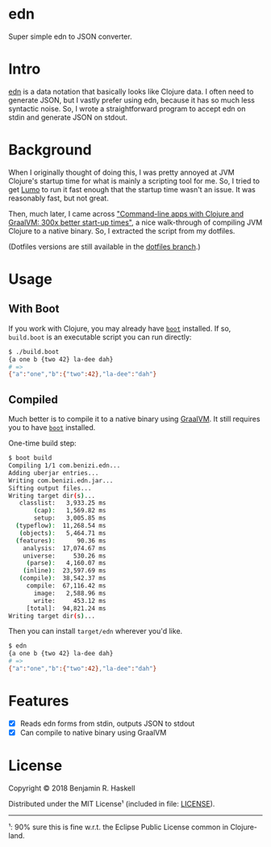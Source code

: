 # edn

Super simple edn to JSON converter.

# Intro

[edn][edn] is a data notation that basically looks like Clojure data.  I often
need to generate JSON, but I vastly prefer using edn, because it has so much
less syntactic noise.  So, I wrote a straightforward program to accept edn on
stdin and generate JSON on stdout.

# Background

When I originally thought of doing this, I was pretty annoyed at JVM Clojure's
startup time for what is mainly a scripting tool for me.  So, I tried to get
[Lumo][lumo] to run it fast enough that the startup time wasn't an issue.  It
was reasonably fast, but not great.

Then, much later, I came across ["Command-line apps with Clojure and GraalVM:
300x better start-up times"][blog-post], a nice walk-through of compiling JVM
Clojure to a native binary.  So, I extracted the script from my dotfiles.

(Dotfiles versions are still available in the [dotfiles branch][attic].)

# Usage

## With Boot

If you work with Clojure, you may already have [`boot`][boot] installed.  If
so, `build.boot` is an executable script you can run directly:

```sh
$ ./build.boot
{a one b {two 42} la-dee dah}
# =>
{"a":"one","b":{"two":42},"la-dee":"dah"}
```

## Compiled

Much better is to compile it to a native binary using [GraalVM][graalvm].  It
still requires you to have [`boot`][boot] installed.

One-time build step:

```sh
$ boot build
Compiling 1/1 com.benizi.edn...
Adding uberjar entries...
Writing com.benizi.edn.jar...
Sifting output files...
Writing target dir(s)...
   classlist:   3,933.25 ms
       (cap):   1,569.82 ms
       setup:   3,005.85 ms
  (typeflow):  11,268.54 ms
   (objects):   5,464.71 ms
  (features):      90.36 ms
    analysis:  17,074.67 ms
    universe:     530.26 ms
     (parse):   4,160.07 ms
    (inline):  23,597.69 ms
   (compile):  38,542.37 ms
     compile:  67,116.42 ms
       image:   2,588.96 ms
       write:     453.12 ms
     [total]:  94,821.24 ms
Writing target dir(s)...
```

Then you can install `target/edn` wherever you'd like.

```sh
$ edn
{a one b {two 42} la-dee dah}
# =>
{"a":"one","b":{"two":42},"la-dee":"dah"}
```

# Features

- [x] Reads edn forms from stdin, outputs JSON to stdout
- [x] Can compile to native binary using GraalVM

# License

Copyright © 2018 Benjamin R. Haskell

Distributed under the MIT License¹ (included in file: [LICENSE](LICENSE)).

---

¹: 90% sure this is fine w.r.t. the Eclipse Public License common in Clojure-land.

[edn]: https://github.com/edn-format/edn
[lumo]: https://github.com/anmonteiro/lumo
[boot]: http://boot-clj.com/
[graalvm]: https://www.graalvm.org/
[blog-post]: https://www.astrecipes.net/blog/2018/07/20/cmd-line-apps-with-clojure-and-graalvm/
[attic]: https://github.com/benizi/edn/tree/dotfiles
